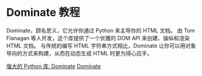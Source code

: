 # Dominate 教程

<show-structure depth="3"/>

Dominate，顾名思义，它允许你通过  Python  来主导你的  HTML  文档。
由  Tom Flanagan  等人开发，这个库提供了一个优雅的  DOM API  来创建、操纵和渲染  HTML  文档。
与传统的编写  HTML  字符串方式相比，Dominate  让你可以用对象导向的方式来构建，从而在动态生成  HTML  时更为得心应手。


<seealso>
<category ref="ref_docs">
    <a href="https://mp.weixin.qq.com/s/vU5Cnjn5ZWYbx2lfyVTHfA">强大的 Python 库: Dominate</a>
</category>
<category ref="ref_github">
    <a href="https://github.com/Knio/dominate">Dominate</a>
</category>
<category ref="ref_issues">
</category>
<category ref="ref_hf">
</category>
<category ref="ref_ms">
</category>
</seealso>


